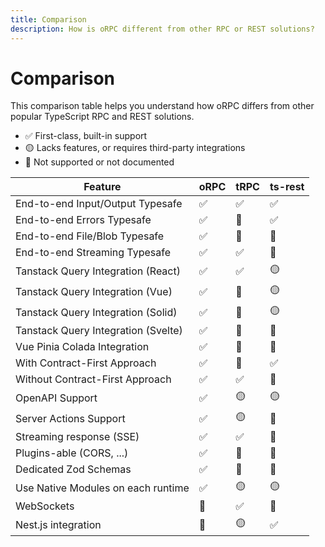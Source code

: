 ```yaml
---
title: Comparison
description: How is oRPC different from other RPC or REST solutions?
---
```


# Comparison

This comparison table helps you understand how oRPC differs from other popular TypeScript RPC and REST solutions.

- ✅ First-class, built-in support
- 🟡 Lacks features, or requires third-party integrations
- 🛑 Not supported or not documented

| Feature                             | oRPC | tRPC | ts-rest |
| ----------------------------------- | ---- | ---- | ------- |
| End-to-end Input/Output Typesafe    | ✅   | ✅   | ✅      |
| End-to-end Errors Typesafe          | ✅   | 🛑   | ✅      |
| End-to-end File/Blob Typesafe       | ✅   | 🛑   | 🛑      |
| End-to-end Streaming Typesafe       | ✅   | ✅   | 🛑      |
| Tanstack Query Integration (React)  | ✅   | ✅   | 🟡      |
| Tanstack Query Integration (Vue)    | ✅   | 🛑   | 🟡      |
| Tanstack Query Integration (Solid)  | ✅   | 🛑   | 🟡      |
| Tanstack Query Integration (Svelte) | ✅   | 🛑   | 🛑      |
| Vue Pinia Colada Integration        | ✅   | 🛑   | 🛑      |
| With Contract-First Approach        | ✅   | 🛑   | ✅      |
| Without Contract-First Approach     | ✅   | ✅   | 🛑      |
| OpenAPI Support                     | ✅   | 🟡   | 🟡      |
| Server Actions Support              | ✅   | 🟡   | 🛑      |
| Streaming response (SSE)            | ✅   | ✅   | 🛑      |
| Plugins-able (CORS, ...)            | ✅   | 🛑   | 🛑      |
| Dedicated Zod Schemas               | ✅   | 🛑   | 🛑      |
| Use Native Modules on each runtime  | ✅   | 🟡   | 🟡      |
| WebSockets                          | 🛑   | ✅   | 🛑      |
| Nest.js integration                 | 🛑   | 🟡   | ✅      |
